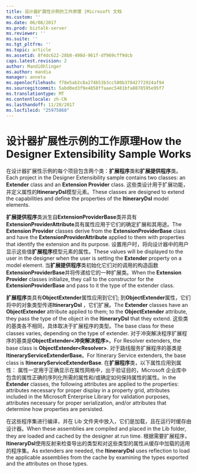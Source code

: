 ```yaml
---
title: 设计器扩展性示例的工作原理 |Microsoft 文档
ms.custom: ''
ms.date: 06/08/2017
ms.prod: biztalk-server
ms.reviewer: ''
ms.suite: ''
ms.tgt_pltfrm: ''
ms.topic: article
ms.assetid: 8f4dc622-28b8-498d-961f-df969cff9dcb
caps.latest.revision: 2
author: MandiOhlinger
ms.author: mandia
manager: anneta
ms.openlocfilehash: f78e5ab2c8a274b53b3cc580b37842772924af94
ms.sourcegitcommit: 5abd0ed3f9e4858ffaaec5481bfa8878595e95f7
ms.translationtype: MT
ms.contentlocale: zh-CN
ms.lasthandoff: 11/28/2017
ms.locfileid: "25975868"
---
```

# <a name="how-the-designer-extensibility-sample-works"></a><span data-ttu-id="45bce-102">设计器扩展性示例的工作原理</span><span class="sxs-lookup"><span data-stu-id="45bce-102">How the Designer Extensibility Sample Works</span></span>
<span data-ttu-id="45bce-103">在设计器扩展性示例的每个项目包含两个类：**扩展程序**类和**扩展提供程序**类。</span><span class="sxs-lookup"><span data-stu-id="45bce-103">Each project in the Designer Extensibility sample contains two classes: an **Extender** class and an **Extension Provider** class.</span></span> <span data-ttu-id="45bce-104">这些类设计用于扩展功能，并定义属性的**ItineraryDsl**模型元素。</span><span class="sxs-lookup"><span data-stu-id="45bce-104">These classes are designed to extend the capabilities and define the properties of the **ItineraryDsl** model elements.</span></span>  
  
 <span data-ttu-id="45bce-105">**扩展提供程序**类派生自**ExtensionProviderBase**类并具有**ExtensionProviderAttribute**具有属性应用于它们的确定扩展和其用途。</span><span class="sxs-lookup"><span data-stu-id="45bce-105">The **Extension Provider** classes derive from the **ExtensionProviderBase** class and have the **ExtensionProviderAttribute** applied to them with properties that identify the extension and its purpose.</span></span> <span data-ttu-id="45bce-106">设置用户时，将向设计器中的用户显示这些值**扩展程序**模型元素的属性。</span><span class="sxs-lookup"><span data-stu-id="45bce-106">These values will be displayed to the user in the designer when the user is setting the **Extender** property on a model element.</span></span> <span data-ttu-id="45bce-107">当**扩展提供程序**类初始化它们对的调用的构造函数**ExtensionProviderBase**并将传递给它的一种扩展类。</span><span class="sxs-lookup"><span data-stu-id="45bce-107">When the **Extension Provider** classes initialize, they call to the constructor for the **ExtensionProviderBase** and pass to it the type of the extender class.</span></span>  
  
 <span data-ttu-id="45bce-108">**扩展程序**类具有**ObjectExtender**属性应用到它们; 到**ObjectExtender**属性，它们将中的对象类型传递**ItineraryDsl** ，它们扩展。</span><span class="sxs-lookup"><span data-stu-id="45bce-108">The **Extender** classes have an **ObjectExtender** attribute applied to them; to the **ObjectExtender** attribute, they pass the type of the object in the **ItineraryDsl** that they extend.</span></span> <span data-ttu-id="45bce-109">这些类的基类各不相同，具体取决于扩展程序的类型。</span><span class="sxs-lookup"><span data-stu-id="45bce-109">The base class for these classes varies, depending on the type of extender.</span></span> <span data-ttu-id="45bce-110">对于冲突解决程序扩展程序的基类是**ObjectExtender\<冲突解决程序\>**。</span><span class="sxs-lookup"><span data-stu-id="45bce-110">For Resolver extenders, the base class is **ObjectExtender\<Resolver\>**.</span></span> <span data-ttu-id="45bce-111">对于路线服务扩展程序的基类是**ItineraryServiceExtenderBase**。</span><span class="sxs-lookup"><span data-stu-id="45bce-111">For Itinerary Service extenders, the base class is **ItineraryServiceExtenderBase**.</span></span> <span data-ttu-id="45bce-112">在**扩展程序**类，以下属性应用到属性： 属性一定用于正确显示在属性网格中，出于验证目的，Microsoft 企业库中包含的属性正确的序列化所需的属性和/或确定如何保持属性的属性。</span><span class="sxs-lookup"><span data-stu-id="45bce-112">In the **Extender** classes, the following attributes are applied to the properties: attributes necessary for proper display in a property grid, attributes included in the Microsoft Enterprise Library for validation purposes, attributes necessary for proper serialization, and/or attributes that determine how properties are persisted.</span></span>  
  
 <span data-ttu-id="45bce-113">在这些程序集进行编译，并在 Lib 文件夹中放入，它们是加载，且在运行时缓存由设计器。</span><span class="sxs-lookup"><span data-stu-id="45bce-113">When these assemblies are compiled and placed in the Lib folder, they are loaded and cached by the designer at run time.</span></span> <span data-ttu-id="45bce-114">根据需要扩展程序， **ItineraryDsl**使用反射来检查导出的类型和对这些类型的属性从缓存中加载的适用的程序集。</span><span class="sxs-lookup"><span data-stu-id="45bce-114">As extenders are needed, the **ItineraryDsl** uses reflection to load the applicable assemblies from the cache by examining the types exported and the attributes on those types.</span></span>